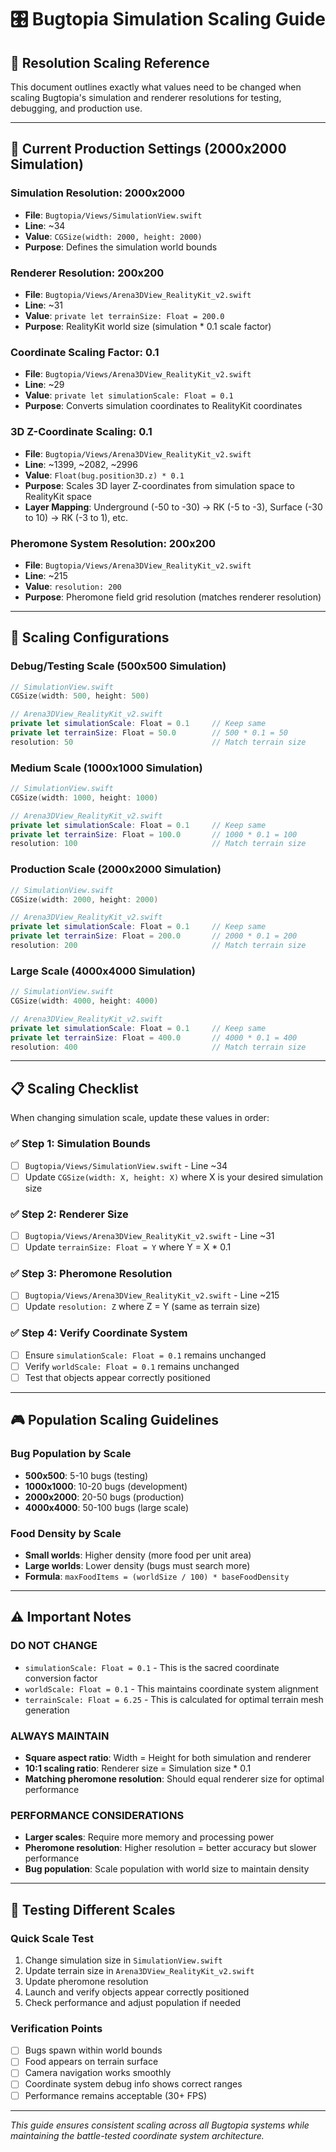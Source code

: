 # 🎛️ Bugtopia Simulation Scaling Guide

## 📏 Resolution Scaling Reference

This document outlines exactly what values need to be changed when scaling Bugtopia's simulation and renderer resolutions for testing, debugging, and production use.

---

## 🎯 Current Production Settings (2000x2000 Simulation)

### **Simulation Resolution: 2000x2000**
- **File**: `Bugtopia/Views/SimulationView.swift`
- **Line**: ~34
- **Value**: `CGSize(width: 2000, height: 2000)`
- **Purpose**: Defines the simulation world bounds

### **Renderer Resolution: 200x200**
- **File**: `Bugtopia/Views/Arena3DView_RealityKit_v2.swift`
- **Line**: ~31
- **Value**: `private let terrainSize: Float = 200.0`
- **Purpose**: RealityKit world size (simulation * 0.1 scale factor)

### **Coordinate Scaling Factor: 0.1**
- **File**: `Bugtopia/Views/Arena3DView_RealityKit_v2.swift`
- **Line**: ~29
- **Value**: `private let simulationScale: Float = 0.1`
- **Purpose**: Converts simulation coordinates to RealityKit coordinates

### **3D Z-Coordinate Scaling: 0.1**
- **File**: `Bugtopia/Views/Arena3DView_RealityKit_v2.swift`
- **Line**: ~1399, ~2082, ~2996
- **Value**: `Float(bug.position3D.z) * 0.1`
- **Purpose**: Scales 3D layer Z-coordinates from simulation space to RealityKit space
- **Layer Mapping**: Underground (-50 to -30) → RK (-5 to -3), Surface (-30 to 10) → RK (-3 to 1), etc.

### **Pheromone System Resolution: 200x200**
- **File**: `Bugtopia/Views/Arena3DView_RealityKit_v2.swift`
- **Line**: ~215
- **Value**: `resolution: 200`
- **Purpose**: Pheromone field grid resolution (matches renderer resolution)

---

## 🔧 Scaling Configurations

### **Debug/Testing Scale (500x500 Simulation)**
```swift
// SimulationView.swift
CGSize(width: 500, height: 500)

// Arena3DView_RealityKit_v2.swift
private let simulationScale: Float = 0.1     // Keep same
private let terrainSize: Float = 50.0        // 500 * 0.1 = 50
resolution: 50                               // Match terrain size
```

### **Medium Scale (1000x1000 Simulation)**
```swift
// SimulationView.swift
CGSize(width: 1000, height: 1000)

// Arena3DView_RealityKit_v2.swift
private let simulationScale: Float = 0.1     // Keep same
private let terrainSize: Float = 100.0       // 1000 * 0.1 = 100
resolution: 100                              // Match terrain size
```

### **Production Scale (2000x2000 Simulation)**
```swift
// SimulationView.swift
CGSize(width: 2000, height: 2000)

// Arena3DView_RealityKit_v2.swift
private let simulationScale: Float = 0.1     // Keep same
private let terrainSize: Float = 200.0       // 2000 * 0.1 = 200
resolution: 200                              // Match terrain size
```

### **Large Scale (4000x4000 Simulation)**
```swift
// SimulationView.swift
CGSize(width: 4000, height: 4000)

// Arena3DView_RealityKit_v2.swift
private let simulationScale: Float = 0.1     // Keep same
private let terrainSize: Float = 400.0       // 4000 * 0.1 = 400
resolution: 400                              // Match terrain size
```

---

## 📋 Scaling Checklist

When changing simulation scale, update these values in order:

### ✅ **Step 1: Simulation Bounds**
- [ ] `Bugtopia/Views/SimulationView.swift` - Line ~34
- [ ] Update `CGSize(width: X, height: X)` where X is your desired simulation size

### ✅ **Step 2: Renderer Size**
- [ ] `Bugtopia/Views/Arena3DView_RealityKit_v2.swift` - Line ~31
- [ ] Update `terrainSize: Float = Y` where Y = X * 0.1

### ✅ **Step 3: Pheromone Resolution**
- [ ] `Bugtopia/Views/Arena3DView_RealityKit_v2.swift` - Line ~215
- [ ] Update `resolution: Z` where Z = Y (same as terrain size)

### ✅ **Step 4: Verify Coordinate System**
- [ ] Ensure `simulationScale: Float = 0.1` remains unchanged
- [ ] Verify `worldScale: Float = 0.1` remains unchanged
- [ ] Test that objects appear correctly positioned

---

## 🎮 Population Scaling Guidelines

### **Bug Population by Scale**
- **500x500**: 5-10 bugs (testing)
- **1000x1000**: 10-20 bugs (development)
- **2000x2000**: 20-50 bugs (production)
- **4000x4000**: 50-100 bugs (large scale)

### **Food Density by Scale**
- **Small worlds**: Higher density (more food per unit area)
- **Large worlds**: Lower density (bugs must search more)
- **Formula**: `maxFoodItems = (worldSize / 100) * baseFoodDensity`

---

## ⚠️ Important Notes

### **DO NOT CHANGE**
- `simulationScale: Float = 0.1` - This is the sacred coordinate conversion factor
- `worldScale: Float = 0.1` - This maintains coordinate system alignment
- `terrainScale: Float = 6.25` - This is calculated for optimal terrain mesh generation

### **ALWAYS MAINTAIN**
- **Square aspect ratio**: Width = Height for both simulation and renderer
- **10:1 scaling ratio**: Renderer size = Simulation size * 0.1
- **Matching pheromone resolution**: Should equal renderer size for optimal performance

### **PERFORMANCE CONSIDERATIONS**
- **Larger scales**: Require more memory and processing power
- **Pheromone resolution**: Higher resolution = better accuracy but slower performance
- **Bug population**: Scale population with world size to maintain density

---

## 🧪 Testing Different Scales

### **Quick Scale Test**
1. Change simulation size in `SimulationView.swift`
2. Update terrain size in `Arena3DView_RealityKit_v2.swift`
3. Update pheromone resolution
4. Launch and verify objects appear correctly positioned
5. Check performance and adjust population if needed

### **Verification Points**
- [ ] Bugs spawn within world bounds
- [ ] Food appears on terrain surface
- [ ] Camera navigation works smoothly
- [ ] Coordinate system debug info shows correct ranges
- [ ] Performance remains acceptable (30+ FPS)

---

*This guide ensures consistent scaling across all Bugtopia systems while maintaining the battle-tested coordinate system architecture.*
